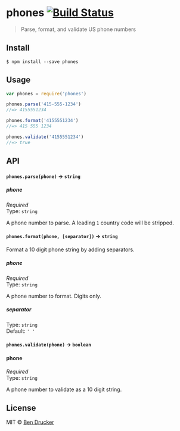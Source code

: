 # phones [![Build Status](https://travis-ci.org/bendrucker/phones.svg?branch=master)](https://travis-ci.org/bendrucker/phones)

> Parse, format, and validate US phone numbers


## Install

```
$ npm install --save phones
```


## Usage

```js
var phones = require('phones')

phones.parse('415-555-1234')
//=> 4155551234

phones.format('4155551234')
//=> 415 555 1234

phones.validate('4155551234')
//=> true
```

## API

#### `phones.parse(phone)` -> `string`

##### phone

*Required*  
Type: `string`

A phone number to parse. A leading `1` country code will be stripped.

#### `phones.format(phone, [separator])` -> `string`

Format a 10 digit phone string by adding separators.

##### phone

*Required*  
Type: `string`

A phone number to format. Digits only.

##### separator

Type: `string`  
Default: `' '`

#### `phones.validate(phone)` -> `boolean`

#### phone

*Required*  
Type: `string`

A phone number to validate as a 10 digit string.

## License

MIT © [Ben Drucker](http://bendrucker.me)
